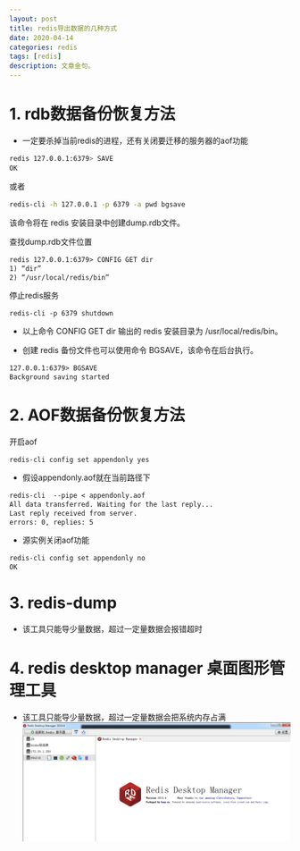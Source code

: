 ```yaml
---
layout: post
title: redis导出数据的几种方式
date: 2020-04-14
categories: redis
tags: [redis]
description: 文章金句。
---
```


# 1. rdb数据备份恢复方法
* 一定要杀掉当前redis的进程，还有关闭要迁移的服务器的aof功能

```bash
redis 127.0.0.1:6379> SAVE
OK
```

或者

```bash
redis-cli -h 127.0.0.1 -p 6379 -a pwd bgsave
```

该命令将在 redis 安装目录中创建dump.rdb文件。

查找dump.rdb文件位置

```
redis 127.0.0.1:6379> CONFIG GET dir
1) “dir”
2) “/usr/local/redis/bin”
```

停止redis服务

```
redis-cli -p 6379 shutdown
```

* 以上命令 CONFIG GET dir 输出的 redis 安装目录为 /usr/local/redis/bin。

* 创建 redis 备份文件也可以使用命令 BGSAVE，该命令在后台执行。

```
127.0.0.1:6379> BGSAVE
Background saving started
```

# 2. AOF数据备份恢复方法
开启aof

```
redis-cli config set appendonly yes
```

* 假设appendonly.aof就在当前路径下

```
redis-cli  --pipe < appendonly.aof
All data transferred. Waiting for the last reply...
Last reply received from server.
errors: 0, replies: 5
```

* 源实例关闭aof功能

```bash
redis-cli config set appendonly no
OK
```


# 3. redis-dump
* 该工具只能导少量数据，超过一定量数据会报错超时


# 4. redis desktop manager 桌面图形管理工具
* 该工具只能导少量数据，超过一定量数据会把系统内存占满
![](/assets/img/20200414191839.png)

